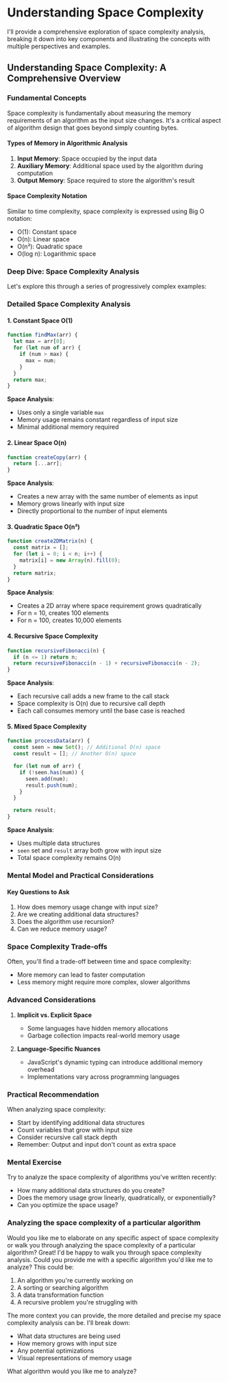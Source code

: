# **Understanding Space Complexity**

I'll provide a comprehensive exploration of space complexity analysis, breaking it down into key components and illustrating the concepts with multiple perspectives and examples.

## Understanding Space Complexity: A Comprehensive Overview

### Fundamental Concepts

Space complexity is fundamentally about measuring the memory requirements of an algorithm as the input size changes. It's a critical aspect of algorithm design that goes beyond simply counting bytes.

#### Types of Memory in Algorithmic Analysis

1. **Input Memory**: Space occupied by the input data
2. **Auxiliary Memory**: Additional space used by the algorithm during computation
3. **Output Memory**: Space required to store the algorithm's result

#### Space Complexity Notation

Similar to time complexity, space complexity is expressed using Big O notation:

- O(1): Constant space
- O(n): Linear space
- O(n²): Quadratic space
- O(log n): Logarithmic space

### Deep Dive: Space Complexity Analysis

Let's explore this through a series of progressively complex examples:

### Detailed Space Complexity Analysis

#### 1. Constant Space O(1)

```javascript
function findMax(arr) {
  let max = arr[0];
  for (let num of arr) {
    if (num > max) {
      max = num;
    }
  }
  return max;
}
```

**Space Analysis**:

- Uses only a single variable `max`
- Memory usage remains constant regardless of input size
- Minimal additional memory required

#### 2. Linear Space O(n)

```javascript
function createCopy(arr) {
  return [...arr];
}
```

**Space Analysis**:

- Creates a new array with the same number of elements as input
- Memory grows linearly with input size
- Directly proportional to the number of input elements

#### 3. Quadratic Space O(n²)

```javascript
function create2DMatrix(n) {
  const matrix = [];
  for (let i = 0; i < n; i++) {
    matrix[i] = new Array(n).fill(0);
  }
  return matrix;
}
```

**Space Analysis**:

- Creates a 2D array where space requirement grows quadratically
- For n = 10, creates 100 elements
- For n = 100, creates 10,000 elements

#### 4. Recursive Space Complexity

```javascript
function recursiveFibonacci(n) {
  if (n <= 1) return n;
  return recursiveFibonacci(n - 1) + recursiveFibonacci(n - 2);
}
```

**Space Analysis**:

- Each recursive call adds a new frame to the call stack
- Space complexity is O(n) due to recursive call depth
- Each call consumes memory until the base case is reached

#### 5. Mixed Space Complexity

```javascript
function processData(arr) {
  const seen = new Set(); // Additional O(n) space
  const result = []; // Another O(n) space

  for (let num of arr) {
    if (!seen.has(num)) {
      seen.add(num);
      result.push(num);
    }
  }

  return result;
}
```

**Space Analysis**:

- Uses multiple data structures
- `seen` set and `result` array both grow with input size
- Total space complexity remains O(n)

### Mental Model and Practical Considerations

#### Key Questions to Ask

1. How does memory usage change with input size?
2. Are we creating additional data structures?
3. Does the algorithm use recursion?
4. Can we reduce memory usage?

### Space Complexity Trade-offs

Often, you'll find a trade-off between time and space complexity:

- More memory can lead to faster computation
- Less memory might require more complex, slower algorithms

### Advanced Considerations

1. **Implicit vs. Explicit Space**

   - Some languages have hidden memory allocations
   - Garbage collection impacts real-world memory usage

2. **Language-Specific Nuances**
   - JavaScript's dynamic typing can introduce additional memory overhead
   - Implementations vary across programming languages

### Practical Recommendation

When analyzing space complexity:

- Start by identifying additional data structures
- Count variables that grow with input size
- Consider recursive call stack depth
- Remember: Output and input don't count as extra space

### Mental Exercise

Try to analyze the space complexity of algorithms you've written recently:

- How many additional data structures do you create?
- Does the memory usage grow linearly, quadratically, or exponentially?
- Can you optimize the space usage?

### **Analyzing the space complexity of a particular algorithm**

Would you like me to elaborate on any specific aspect of space complexity or walk you through analyzing the space complexity of a particular algorithm?
Great! I'd be happy to walk you through space complexity analysis. Could you provide me with a specific algorithm you'd like me to analyze? This could be:

1. An algorithm you're currently working on
2. A sorting or searching algorithm
3. A data transformation function
4. A recursive problem you're struggling with

The more context you can provide, the more detailed and precise my space complexity analysis can be. I'll break down:

- What data structures are being used
- How memory grows with input size
- Any potential optimizations
- Visual representations of memory usage

What algorithm would you like me to analyze?
